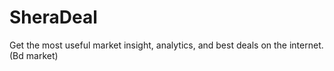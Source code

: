 # SheraDeal
 Get the most useful market insight, analytics, and best deals on the internet. (Bd market)
